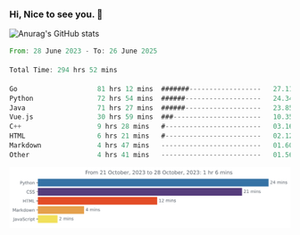 ### Hi, Nice to see you. 👋

<!--
**EtherFin/EtherFin** is a ✨ _special_ ✨ repository because its `README.md` (this file) appears on your GitHub profile.

Here are some ideas to get you started:

- 🔭 I’m currently working on ...
- 🌱 I’m currently learning ...
- 👯 I’m looking to collaborate on ...
- 🤔 I’m looking for help with ...
- 💬 Ask me about ...
- 📫 How to reach me: ...
- 😄 Pronouns: ...
- ⚡ Fun fact: ...
-->


![Anurag's GitHub stats](https://github-readme-stats.vercel.app/api?username=EtherFin&bg_color=30,e96443,e97f43,e99943,e9b443,e9ce43,e9e843,d3e943,bee943,a9e943,94e943&title_color=fff&text_color=000&show_icons=true&icon_color=000)


<!--START_SECTION:waka-->

```rust
From: 28 June 2023 - To: 26 June 2025

Total Time: 294 hrs 52 mins

Go                    81 hrs 12 mins  #######------------------   27.11 %
Python                72 hrs 54 mins  ######-------------------   24.34 %
Java                  71 hrs 27 mins  ######-------------------   23.85 %
Vue.js                30 hrs 59 mins  ###----------------------   10.35 %
C++                   9 hrs 28 mins   #------------------------   03.16 %
HTML                  6 hrs 21 mins   #------------------------   02.12 %
Markdown              4 hrs 47 mins   -------------------------   01.60 %
Other                 4 hrs 41 mins   -------------------------   01.56 %
```

<!--END_SECTION:waka-->

<img
  src="https://github.com/EtherFin/EtherFin/blob/master/images/stat.svg"
  alt="Work Dashboard"
/>

